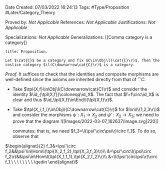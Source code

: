 <div class="topSpace"></div>

Date Created: 07/03/2022 16:24:13
Tags: #Type/Proposition #Later/Category_Theory

Proved by: <i>Not Applicable</i>
References: <i>Not Applicable</i>
Justifications: <i>Not Applicable</i>

Specializations: <i>Not Applicable</i>
Generalizations: [[Comma category is a category]]

``` ad-Proposition
title: Proposition.

Let $\cat{C}$ be a category and fix $C\in\Obj\l(\cat{C}\r)$. Then the coslice category $\l(C\downarrow\cat{C}\r)$ is a category.

```

<i>Proof.</i> It suffices to check that the identities and composite morphisms are well-defined since the axioms are inherited directly from that of $\cat{C}$.
* Take $\tpl{X,f}\in\Obj\l(C\downarrow\cat{C}\r)$ and consider the identity $\id_{\tpl{X,f}}\coloneqq\id_X$. The fact that $f=f\circ\id_X$ is clear and thus $\id_\tpl{X,f}\in\End\l(\tpl{X,f}\r)$.
* Take $\tpl{X_i,f_i}\in\Obj\l(C\downarrow\cat{C}\r)$ for $i\in\l\{1,2,3\r\}$ and consider the morphisms $\psi:X_1\to X_2$ and $\psi':X_2\to X_3$; we need to prove that the diagram
    ![[Images/2022-03-07_162637/image.svg|220]]

    commutes; that is, we need $f_3=\l(\psi'\circ\psi\r)\circ f_1$. To do so, observe that 

$\begin{alignat}{2}
    f_3&=\psi'\circ f_2&&\psi'\in\Hom\l(\tpl{X_2,f_2},\tpl{X_3,f_3}\r)\\
    &=\psi'\circ\l(\psi\circ f_2\r)&&\psi\in\Hom\l(\tpl{X_1,f_1},\tpl{X_2,f_2}\r)\\
    &=\l(\psi'\circ\psi\r)\circ f_1.\ \ \ \ \ \ \ \ \qedin
\end{alignat}$
